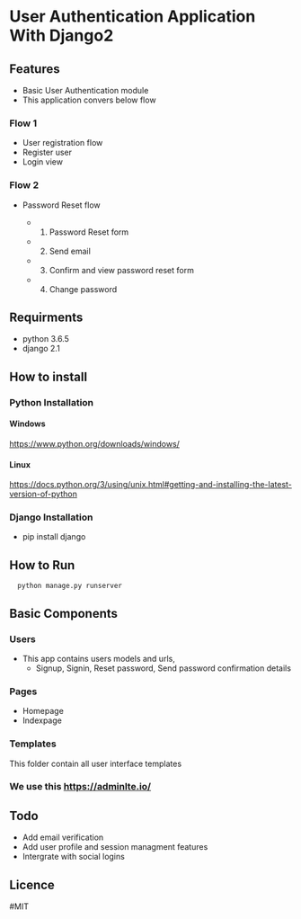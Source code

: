 # User Authentication Application With Django2

## Features

  * Basic User Authentication module
  * This application convers below flow

### Flow 1

* User registration flow
 * Register user
 * Login view

### Flow 2
* Password Reset flow
  
  * 1. Password Reset form 
  * 2. Send email
  * 3. Confirm and view password reset form
  * 4. Change password
  
## Requirments

  * python 3.6.5
  * django 2.1

## How to install 

### Python Installation
#### Windows
https://www.python.org/downloads/windows/

#### Linux
https://docs.python.org/3/using/unix.html#getting-and-installing-the-latest-version-of-python


### Django Installation

 * pip install django


## How to Run
```
  python manage.py runserver
```


## Basic Components

### Users
  * This app contains users models and urls,
    * Signup, Signin, Reset password, Send password confirmation details

### Pages

  * Homepage
  * Indexpage

### Templates

This folder contain all user interface templates

### We use this https://adminlte.io/




## Todo

 * Add email verification
 * Add user profile and session managment features
 * Intergrate with social logins



## Licence

#MIT












